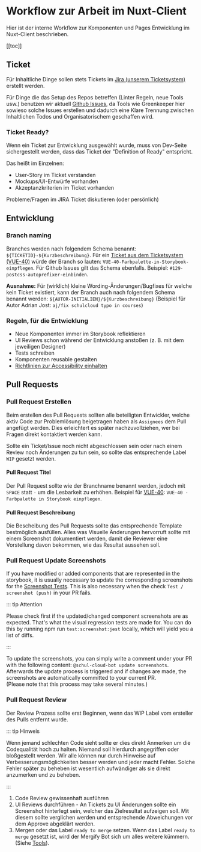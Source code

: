 # Workflow zur Arbeit im Nuxt-Client

Hier ist der interne Workflow zur Komponenten und Pages Entwicklung im Nuxt-Client beschrieben.

[[toc]]

## Ticket

Für Inhaltliche Dinge sollen stets Tickets im [Jira (unserem Ticketsystem)](https://ticketsystem.schul-cloud.org/secure/RapidBoard.jspa?rapidView=23) erstellt werden.

Für Dinge die das Setup des Repos betreffen (Linter Regeln, neue Tools usw.) benutzen wir aktuell [Github Issues](https://github.com/hpi-schul-cloud/nuxt-client/issues), da Tools wie Greenkeeper hier sowieso solche Issues erstellen und dadurch eine Klare Trennung zwischen Inhaltlichen Todos und Organisatorischem geschaffen wird.

### Ticket Ready?

Wenn ein Ticket zur Entwicklung ausgewählt wurde, muss von Dev-Seite sichergestellt werden, dass das Ticket der "Definition of Ready" entspricht.

Das heißt im Einzelnen:

- User-Story im Ticket verstanden
- Mockups/UI-Entwürfe vorhanden
- Akzeptanzkriterien im Ticket vorhanden

Probleme/Fragen im JIRA Ticket diskutieren (oder persönlich)

## Entwicklung

### Branch naming

Branches werden nach folgendem Schema benannt: `${TICKETID}-${Kurzbeschreibung}`. Für ein [Ticket aus dem Ticketsystem (VUE-40)](https://ticketsystem.schul-cloud.org/browse/VUE-40) würde der Branch so lauten: `VUE-40-Farbpalette-in-Storybook-einpflegen`. Für Github Issues gilt das Schema ebenfalls. Beispiel: `#129-postcss-autoprefixer-einbinden`.

**Ausnahme:** Für (wirklich) kleine Wording-Änderungen/Bugfixes für welche kein Ticket existiert, kann der Branch auch nach folgendem Schema benannt werden: `${AUTOR-INITIALIEN}/${Kurzbeschreibung}` (Beispiel für Autor Adrian Jost: `aj/fix schulcloud typo in courses`)

### Regeln, für die Entwicklung

- Neue Komponenten immer im Storybook reflektieren
- UI Reviews schon während der Entwicklung anstoßen (z. B. mit dem jeweiligen Designer)
- Tests schreiben
- Komponenten reusable gestalten
- [Richtlinien zur Accessibility einhalten](../Accessibility.md)

## Pull Requests

### Pull Request Erstellen

Beim erstellen des Pull Requests sollten alle beteiligten Entwickler, welche aktiv Code zur Problemlösung beigetragen haben als `Assignees` dem Pull angefügt werden. Dies erleichtert es später nachzuvollziehen, wer bei Fragen direkt kontaktiert werden kann.

Sollte ein Ticket/Issue noch nicht abgeschlossen sein oder nach einem Review noch Änderungen zu tun sein, so sollte das entsprechende Label `WIP` gesetzt werden.

#### Pull Request Titel

Der Pull Request sollte wie der Branchname benannt werden, jedoch mit `SPACE` statt `-` um die Lesbarkeit zu erhöhen. Beispiel für [VUE-40](https://ticketsystem.schul-cloud.org/browse/VUE-40): `VUE-40 - Farbpalette in Storybook einpflegen`.

#### Pull Request Beschreibung

Die Bescheibung des Pull Requests sollte das entsprechende Template bestmöglich ausfüllen. Alles was Visuelle Änderungen hervorruft sollte mit einem Screenshot dokumentiert werden, damit die Reviewer eine Vorstellung davon bekommen, wie das Resultat aussehen soll.

### Pull Request Update Screenshots

If you have modified or added components that are represented in the storybook, it is usually necessary to update the corresponding screenshots for the [Screenshot Tests](../4-Tools.md#screenshot-tests). This is also necessary when the check `Test / screenshot (push)` in your PR fails.

::: tip Attention

Please check first if the updated/changed component screenshots are as expected. That's what the visual regression tests are made for. You can do this by running npm run `test:screenshot:jest` locally, which will yield you a list of diffs.

:::

To update the screenshots, you can simply write a comment under your PR with the following content: `@schul-cloud-bot update screenshots`. <br /> Afterwards the update process is triggered and if changes are made, the screenshots are automatically committed to your current PR. <br /> (Please note that this process may take several minutes.)

### Pull Request Review

Der Review Prozess sollte erst Beginnen, wenn das WIP Label vom ersteller des Pulls entfernt wurde.

::: tip Hinweis

Wenn jemand schlechten Code sieht sollte er dies direkt Anmerken um die Codequalität hoch zu halten. Niemand soll hierdurch angegriffen oder bloßgestellt werden. Wir alle können nur durch Hinweise auf Verbesserungsmöglichkeiten besser werden und jeder macht Fehler. Solche Fehler später zu beheben ist wesentlich aufwändiger als sie direkt anzumerken und zu beheben.

:::

1. Code Review gewissenhaft ausführen
2. UI Reviews durchführen - An Tickets zu UI Änderungen sollte ein Screenshot hinterlegt sein, welcher das Zielresultat aufzeigen soll. Mit diesem sollte verglichen werden und entsprechende Abweichungen vor dem Approve abgeklärt werden.
3. Mergen oder das Label `ready to merge` setzen. Wenn das Label `ready to merge` gesetzt ist, wird der Mergify Bot sich um alles weitere kümmern. (Siehe [Tools](../4-Tools.md#mergify)).
